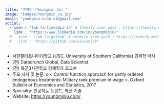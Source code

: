 ```yaml
---
title: "주영민 (Youngmin Ju) "
image: "images/Youngmin_Ju.jpg"
email: "youngmin.econ.ai@gmail.com"
social:
  - icon : "fab fa-linkedin-in" # themify icon pack : https://themify.me/themify-icons
    link : "https://www.linkedin.com/in/youngminju/"
  # - icon : "fab fa-github" # themify icon pack : https://themify.me/themify-icons
  #   link : "https://github.com/aieconlab"
---
```



-	서던캘리포니아대학교 (USC, University of Southern California) 경제학 박사
-	(현) Datacrunch Global, Data Scientist
- (전) 육군3사관학교 경제학과 조교수
-	주요 저서 및 논문: 
o	< Control function approach for partly ordered endogenous treatments: Military rank premium in wage >, Oxford Bulletin of Economics and Statistics, 2017
-	Specialty: 인공지능 트렌드, 최신 기술
-	Website: https://youngminju.com/
